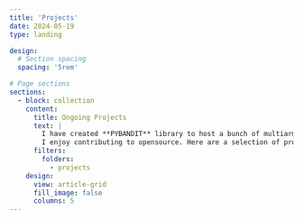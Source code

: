 ```yaml
---
title: 'Projects'
date: 2024-05-19
type: landing

design:
  # Section spacing
  spacing: '5rem'

# Page sections
sections:
  - block: collection
    content:
      title: Ongoing Projects
      text: |
        I have created **PYBANDIT** library to host a bunch of multiarmed bandit algorithms written using python.
        I enjoy contributing to opensource. Here are a selection of projects that I am currently contributing to.
      filters:
        folders:
          - projects
    design:
      view: article-grid
      fill_image: false
      columns: 5
---
```

